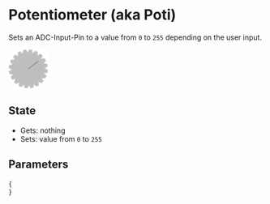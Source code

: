 # Potentiometer (aka Poti)
Sets an ADC-Input-Pin to a value from `0` to `255` depending on the user input.

![potentiometer](potentiometer.png)

## State
* Gets: nothing
* Sets: value from `0` to `255`

## Parameters
```javascript
{
}
```
